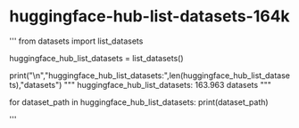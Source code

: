 # huggingface-hub-list-datasets-164k
'''
from datasets import list_datasets

huggingface_hub_list_datasets = list_datasets()

print("\n","huggingface_hub_list_datasets:",len(huggingface_hub_list_datasets),"datasets")
"""
huggingface_hub_list_datasets: 163.963 datasets
"""

for dataset_path in huggingface_hub_list_datasets:
    print(dataset_path)
    
'''
